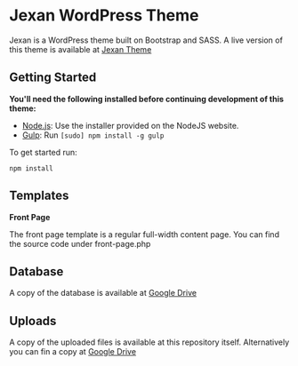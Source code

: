 Jexan WordPress Theme
=================

Jexan is a WordPress theme built on Bootstrap and SASS. A live version of this theme is available at [Jexan Theme](https://jexan.rmcoding.com)

Getting Started
---------------
**You'll need the following installed before continuing development of this theme:**
  * [Node.js](http://nodejs.org): Use the installer provided on the NodeJS website.
  * [Gulp](https://gulpjs.com/): Run `[sudo] npm install -g gulp`

To get started run:

`npm install`


Templates
---------

**Front Page**

The front page template is a regular full-width content page. You can find the source code under front-page.php


Database
--------

A copy of the database is available at [Google Drive](https://drive.google.com/file/d/1sBv2cZ39Mo0BQu-LTGilYhBP7tzgbvyC/view?usp=sharing)

Uploads
-------

A copy of the uploaded files is available at this repository itself. Alternatively you can fin a copy at [Google Drive](https://drive.google.com/file/d/1yJFva6-wr6A_mD0KgrPM6N33ukttH4Rd/view?usp=sharing)
